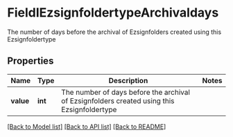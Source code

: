 # FieldIEzsignfoldertypeArchivaldays

The number of days before the archival of Ezsignfolders created using this Ezsignfoldertype

## Properties
Name | Type | Description | Notes
------------ | ------------- | ------------- | -------------
**value** | **int** | The number of days before the archival of Ezsignfolders created using this Ezsignfoldertype | 

[[Back to Model list]](../README.md#documentation-for-models) [[Back to API list]](../README.md#documentation-for-api-endpoints) [[Back to README]](../README.md)



